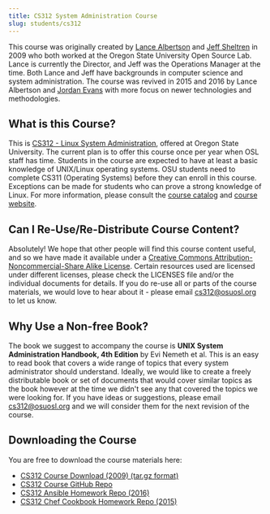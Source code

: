 ```yaml
---
title: CS312 System Administration Course
slug: students/cs312
---
```


This course was originally created by [Lance Albertson](https://www.linkedin.com/in/ramereth/) and
[Jeff Sheltren](https://www.linkedin.com/in/jeffsheltren/) in 2009 who both worked at the Oregon State University Open
Source Lab. Lance is currently the Director, and Jeff was the Operations Manager at the time. Both Lance and Jeff have
backgrounds in computer science and system administration. The course was revived in 2015 and 2016 by Lance Albertson
and [Jordan Evans](https://github.com/jordane) with more focus on newer technologies and methodologies.

## What is this Course?

This is [CS312 - Linux System Administration](http://cs312.osuosl.org), offered at Oregon State University. The current
plan is to offer this course once per year when OSL staff has time. Students in the course are expected to have at least
a basic knowledge of UNIX/Linux operating systems. OSU students need to complete CS311 (Operating Systems) before they
can enroll in this course. Exceptions can be made for students who can prove a strong knowledge of Linux. For more
information, please consult the
[course catalog](http://catalog.oregonstate.edu/CourseDetail.aspx?subjectcode=CS&coursenumber=312) and
[course website](http://cs312.osuosl.org).

## Can I Re-Use/Re-Distribute Course Content?

Absolutely! We hope that other people will find this course content useful, and so we have made it available under a
[Creative Commons Attribution-Noncommercial-Share Alike License](http://creativecommons.org/licenses/by-nc-sa/3.0/us/).
Certain resources used are licensed under different licenses, please check the LICENSES file and/or the individual
documents for details. If you do re-use all or parts of the course materials, we would love to hear about it - please
email <cs312@osuosl.org> to let us know.

## Why Use a Non-free Book?

The book we suggest to accompany the course is **UNIX System Administration Handbook, 4th Edition** by Evi Nemeth et al.
This is an easy to read book that covers a wide range of topics that every system administrator should understand.
Ideally, we would like to create a freely distributable book or set of documents that would cover similar topics as the
book however at the time we didn't see any that covered the topics we were looking for. If you have ideas or
suggestions, please email <cs312@osuosl.org> and we will consider them for the next revision of the course.

## Downloading the Course

You are free to download the course materials here:

- [CS312 Course Download (2009) (tar.gz format)](http://osuosl.org/sites/default/files/cs312_linux_sysadmin_files.tar.gz)
- [CS312 Course GitHub Repo](https://github.com/osuosl/cs312)
- [CS312 Ansible Homework Repo (2016)](https://github.com/osuosl/cs312-hw-ansible)
- [CS312 Chef Cookbook Homework Repo (2015)](https://github.com/osuosl/cs312-hw-cookbook)
